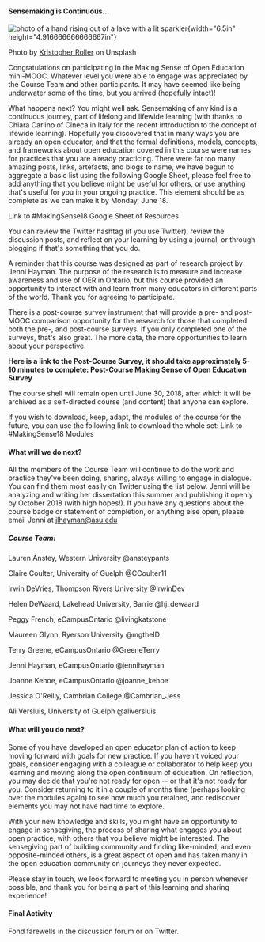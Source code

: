 #### **Sensemaking is Continuous...**

![photo of a hand rising out of a lake with a lit
sparkler](media/image1.jpg){width="6.5in" height="4.916666666666667in"}

Photo by [Kristopher
Roller](https://unsplash.com/photos/PC_lbSSxCZE?utm_source=unsplash&utm_medium=referral&utm_content=creditCopyText)
on Unsplash

Congratulations on participating in the Making Sense of Open Education
mini-MOOC. Whatever level you were able to engage was appreciated by the
Course Team and other participants. It may have seemed like being
underwater some of the time, but you arrived (hopefully intact)!

What happens next? You might well ask. Sensemaking of any kind is a
continuous journey, part of lifelong and lifewide learning (with thanks
to Chiara Carlino of Cineca in Italy for the recent introduction to the
concept of lifewide learning). Hopefully you discovered that in many
ways you are already an open educator, and that the formal definitions,
models, concepts, and frameworks about open education covered in this
course were names for practices that you are already practicing. There
were far too many amazing posts, links, artefacts, and blogs to name, we
have begun to aggregate a basic list using the following Google Sheet,
please feel free to add anything that you believe might be useful for
others, or use anything that's useful for you in your ongoing practice.
This element should be as complete as we can make it by Monday, June 18.

Link to #MakingSense18 Google Sheet of Resources

You can review the Twitter hashtag (if you use Twitter), review the
discussion posts, and reflect on your learning by using a journal, or
through blogging if that's something that you do.

A reminder that this course was designed as part of research project by
Jenni Hayman. The purpose of the research is to measure and increase
awareness and use of OER in Ontario, but this course provided an
opportunity to interact with and learn from many educators in different
parts of the world. Thank you for agreeing to participate.

There is a post-course survey instrument that will provide a pre- and
post-MOOC comparison opportunity for the research for those that
completed both the pre-, and post-course surveys. If you only completed
one of the surveys, that's also great. The more data, the more
opportunities to learn about your perspective.

**Here is a link to the Post-Course Survey, it should take approximately
5-10 minutes to complete: Post-Course Making Sense of Open Education
Survey**

The course shell will remain open until June 30, 2018, after which it
will be archived as a self-directed course (and content) that anyone can
explore.

If you wish to download, keep, adapt, the modules of the course for the
future, you can use the following link to download the whole set: Link
to #MakingSense18 Modules

#### **What will we do next?**

All the members of the Course Team will continue to do the work and
practice they've been doing, sharing, always willing to engage in
dialogue. You can find them most easily on Twitter using the list below.
Jenni will be analyzing and writing her dissertation this summer and
publishing it openly by October 2018 (with high hopes!). If you have any
questions about the course badge or statement of completion, or anything
else open, please email Jenni at jlhayman@asu.edu

##### **Course Team:** 

Lauren Anstey, Western University \@ansteypants

Claire Coulter, University of Guelph \@CCoulter11

Irwin DeVries, Thompson Rivers University \@IrwinDev

Helen DeWaard, Lakehead University, Barrie \@hj_dewaard

Peggy French, eCampusOntario \@livingkatstone

Maureen Glynn, Ryerson University \@mgtheID

Terry Greene, eCampusOntario \@GreeneTerry

Jenni Hayman, eCampusOntario \@jennihayman

Joanne Kehoe, eCampusOntario \@joanne_kehoe

Jessica O'Reilly, Cambrian College \@Cambrian_Jess

Ali Versluis, University of Guelph \@aliversluis

#### **What will you do next?**

Some of you have developed an open educator plan of action to keep
moving forward with goals for new practice. If you haven't voiced your
goals, consider engaging with a colleague or collaborator to help keep
you learning and moving along the open continuum of education. On
reflection, you may decide that you're not ready for open -- or that
it's not ready for you. Consider returning to it in a couple of months
time (perhaps looking over the modules again) to see how much you
retained, and rediscover elements you may not have had time to explore.

With your new knowledge and skills, you might have an opportunity to
engage in sensegiving, the process of sharing what engages you about
open practice, with others that you believe might be interested. The
sensegiving part of building community and finding like-minded, and even
opposite-minded others, is a great aspect of open and has taken many in
the open education community on journeys they never expected.

Please stay in touch, we look forward to meeting you in person whenever
possible, and thank you for being a part of this learning and sharing
experience!

#### **Final Activity** 

Fond farewells in the discussion forum or on Twitter.
